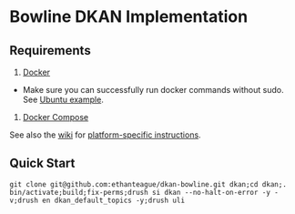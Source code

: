 # Bowline DKAN Implementation

## Requirements
1. [Docker](https://www.docker.com/)
  - Make sure you can successfully run docker commands without sudo. See [Ubuntu example](https://docs.docker.com/installation/ubuntulinux/#giving-non-root-access).
1. [Docker Compose](http://docs.docker.com/compose/)

See also the [wiki](https://github.com/davenuman/bowline/wiki) for [platform-specific instructions](https://github.com/davenuman/bowline/wiki/Platform-specific-instructions).

## Quick Start
```
git clone git@github.com:ethanteague/dkan-bowline.git dkan;cd dkan;. bin/activate;build;fix-perms;drush si dkan --no-halt-on-error -y -v;drush en dkan_default_topics -y;drush uli
```
